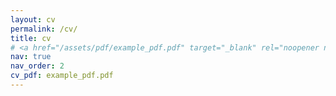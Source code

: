 ```yaml
---
layout: cv
permalink: /cv/
title: cv
# <a href="/assets/pdf/example_pdf.pdf" target="_blank" rel="noopener noreferrer"> cv </a>
nav: true
nav_order: 2
cv_pdf: example_pdf.pdf
---
```

